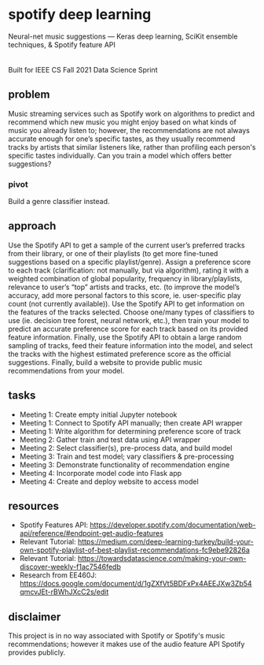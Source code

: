 # spotify deep learning

Neural-net music suggestions — Keras deep learning, SciKit ensemble techniques, &amp; Spotify feature API  
&nbsp;  
&nbsp;  
Built for IEEE CS Fall 2021 Data Science Sprint

## problem

Music streaming services such as Spotify work on algorithms to predict and recommend which new music you might enjoy based on what kinds of music you already listen to; however, the recommendations are not always accurate enough for one’s specific tastes, as they usually recommend tracks by artists that similar listeners like, rather than profiling each person's specific tastes individually. Can you train a model which offers better suggestions?

### pivot

Build a genre classifier instead.

## approach

Use the Spotify API to get a sample of the current user’s preferred tracks from their library, or one of their playlists (to get more fine-tuned suggestions based on a specific playlist/genre). Assign a preference score to each track (clarification: not manually, but via algorithm), rating it with a weighted combination of global popularity, frequency in library/playlists, relevance to user’s “top” artists and tracks, etc. (to improve the model’s accuracy, add more personal factors to this score, ie. user-specific play count (not currently available)). Use the Spotify API to get information on the features of the tracks selected. Choose one/many types of classifiers to use (ie. decision tree forest, neural network, etc.), then train your model to predict an accurate preference score for each track based on its provided feature information. Finally, use the Spotify API to obtain a large random sampling of tracks, feed their feature information into the model, and select the tracks with the highest estimated preference score as the official suggestions. Finally, build a website to provide public music recommendations from your model.

## tasks

- Meeting 1: Create empty initial Jupyter notebook
- Meeting 1: Connect to Spotify API manually; then create API wrapper
- Meeting 1: Write algorithm for determining preference score of track
- Meeting 2: Gather train and test data using API wrapper
- Meeting 2: Select classifier(s), pre-process data, and build model
- Meeting 3: Train and test model; vary classifiers & pre-processing
- Meeting 3: Demonstrate functionality of recommendation engine
- Meeting 4: Incorporate model code into Flask app
- Meeting 4: Create and deploy website to access model

## resources

- Spotify Features API: https://developer.spotify.com/documentation/web-api/reference/#endpoint-get-audio-features
- Relevant Tutorial: https://medium.com/deep-learning-turkey/build-your-own-spotify-playlist-of-best-playlist-recommendations-fc9ebe92826a
- Relevant Tutorial: https://towardsdatascience.com/making-your-own-discover-weekly-f1ac7546fedb
- Research from EE460J: https://docs.google.com/document/d/1gZXfVt5BDFxPx4AEEJXw3Zb54qmcvJEt-rBWhJXcC2s/edit

## disclaimer

This project is in no way associated with Spotify or Spotify's music recommendations; however it makes use of the audio feature API Spotify provides publicly.
